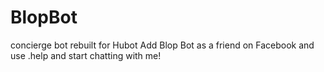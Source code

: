 # BlopBot
concierge bot rebuilt for Hubot
Add Blop Bot as a friend on Facebook and use .help and start chatting with me!
